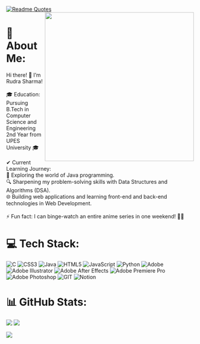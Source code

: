[![Readme Quotes](https://quotes-github-readme.vercel.app/api?type=horizontal&theme=dark)](https://github.com/piyushsuthar/github-readme-quotes)
<img src='https://randommeme-five.vercel.app/' align="right" style="width: 400px;"/>
# 💫 About Me:
Hi there! 👋 I’m Rudra Sharma!<br><br>🎓 Education: Pursuing B.Tech in Computer Science and Engineering 2nd Year from UPES University 🎓<br><br>✔ Current Learning Journey:<br>  🚀 Exploring the world of Java programming.<br>  🔍 Sharpening my problem-solving skills with Data Structures and Algorithms (DSA).<br>  🌐 Building web applications and learning front-end and back-end technologies in Web Development.<br><br>⚡ Fun fact: I can binge-watch an entire anime series in one weekend! 🎥🍿


# 💻 Tech Stack:
![C](https://img.shields.io/badge/c-%2300599C.svg?style=for-the-badge&logo=c&logoColor=white) ![CSS3](https://img.shields.io/badge/css3-%231572B6.svg?style=for-the-badge&logo=css3&logoColor=white) ![Java](https://img.shields.io/badge/java-%23ED8B00.svg?style=for-the-badge&logo=openjdk&logoColor=white) ![HTML5](https://img.shields.io/badge/html5-%23E34F26.svg?style=for-the-badge&logo=html5&logoColor=white) ![JavaScript](https://img.shields.io/badge/javascript-%23323330.svg?style=for-the-badge&logo=javascript&logoColor=%23F7DF1E) ![Python](https://img.shields.io/badge/python-3670A0?style=for-the-badge&logo=python&logoColor=ffdd54) ![Adobe](https://img.shields.io/badge/adobe-%23FF0000.svg?style=for-the-badge&logo=adobe&logoColor=white) ![Adobe Illustrator](https://img.shields.io/badge/adobe%20illustrator-%23FF9A00.svg?style=for-the-badge&logo=adobe%20illustrator&logoColor=white) ![Adobe After Effects](https://img.shields.io/badge/Adobe%20After%20Effects-9999FF.svg?style=for-the-badge&logo=Adobe%20After%20Effects&logoColor=white) ![Adobe Premiere Pro](https://img.shields.io/badge/Adobe%20Premiere%20Pro-9999FF.svg?style=for-the-badge&logo=Adobe%20Premiere%20Pro&logoColor=white) ![Adobe Photoshop](https://img.shields.io/badge/adobe%20photoshop-%2331A8FF.svg?style=for-the-badge&logo=adobe%20photoshop&logoColor=white) ![GIT](https://img.shields.io/badge/Git-fc6d26?style=for-the-badge&logo=git&logoColor=white) ![Notion](https://img.shields.io/badge/Notion-%23000000.svg?style=for-the-badge&logo=notion&logoColor=white)
# 📊 GitHub Stats:
![](https://github-readme-stats.vercel.app/api?username=rudracodeshere&theme=tokyonight&hide_border=true&include_all_commits=false&count_private=false)
![](https://github-readme-streak-stats.herokuapp.com/?user=rudracodeshere&theme=tokyonight&hide_border=true)<br/>


[![](https://visitcount.itsvg.in/api?id=rudracodeshere&icon=5&color=3)](https://visitcount.itsvg.in)

<!-- Proudly created with GPRM ( https://gprm.itsvg.in ) -->
